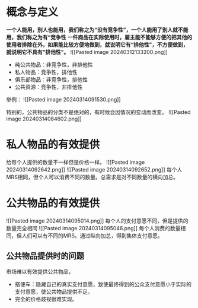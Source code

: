 # 概念与定义

**一个人能用，别人也能用，我们称之为“没有竞争性”，一个人能用了别人就不能用，我们称之为有“竞争性**
**一件商品在实际使用时，雇主能不能够方便的把其他的使用者排除在外，如果能比较方便地做到，就说明它有“排他性”，不方便做到，就说明它不具有“排他性”。**
![[Pasted image 20240312133200.png]]
* 纯公共物品：非竞争性，非排他性
* 私人物品：竞争性，排他性
* 俱乐部物品：非竞争性，排他性
* 公共资源：竞争性，非排他性

举例：
![[Pasted image 20240314091530.png]]

特别的，公共物品的分类不是绝对的，有时候会因情况的变动而改变。
![[Pasted image 20240314084602.png]]

# 私人物品的有效提供
给每个人提供的数量不一样但是价格一样。
![[Pasted image 20240314092642.png]]
![[Pasted image 20240314092652.png]]
每个人MRS相同，但个人可以消费不同的数量。总需求是对不同数量的横向加总。
# 公共物品的有效提供
![[Pasted image 20240314095014.png]]
每个人的支付意愿不同，但是提供的数量完全相同
![[Pasted image 20240314095046.png]]
每个人消费的数量相同，但人们可以有不同的MRS。通过纵向加总，得到集体支付意愿。

## 公共物品提供时的问题

市场难以有效提供公共物品，

* 搭便车：隐藏自己的真实支付意愿，致使最终得到的公众支付意愿小于实际的支付意愿，使公共物品提供不足。
* 完全的价格歧视很难实现。
